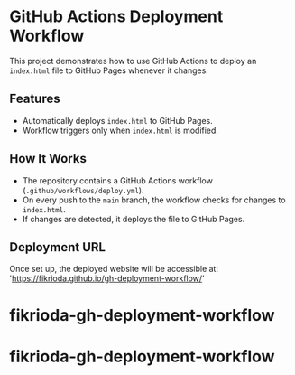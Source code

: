 # GitHub Actions Deployment Workflow

This project demonstrates how to use GitHub Actions to deploy an `index.html` file to GitHub Pages whenever it changes.

## Features

- Automatically deploys `index.html` to GitHub Pages.
- Workflow triggers only when `index.html` is modified.

## How It Works

- The repository contains a GitHub Actions workflow (`.github/workflows/deploy.yml`).
- On every push to the `main` branch, the workflow checks for changes to `index.html`.
- If changes are detected, it deploys the file to GitHub Pages.

## Deployment URL

Once set up, the deployed website will be accessible at:
'https://fikrioda.github.io/gh-deployment-workflow/'
# fikrioda-gh-deployment-workflow
# fikrioda-gh-deployment-workflow
